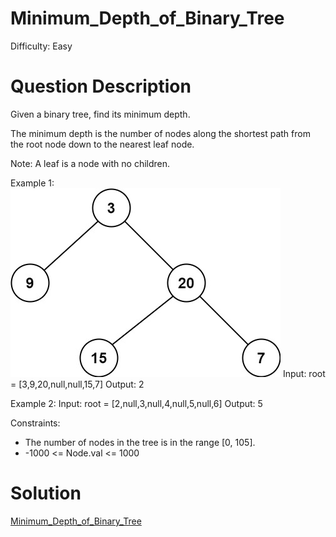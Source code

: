 
# Minimum_Depth_of_Binary_Tree

Difficulty: Easy

# Question Description

Given a binary tree, find its minimum depth.

The minimum depth is the number of nodes along the shortest path from the root node down to the nearest leaf node.

Note: A leaf is a node with no children.

Example 1:
![alt text](image.png)
Input: root = [3,9,20,null,null,15,7]
Output: 2

Example 2:
Input: root = [2,null,3,null,4,null,5,null,6]
Output: 5
 
Constraints:

- The number of nodes in the tree is in the range [0, 105].
- -1000 <= Node.val <= 1000

# Solution

[Minimum_Depth_of_Binary_Tree]([111]Minimum_Depth_of_Binary_Tree.py)
    
    